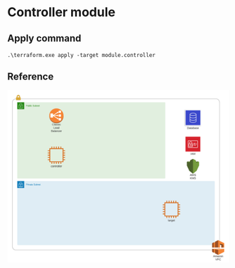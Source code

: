 # Controller module

## Apply command
```
.\terraform.exe apply -target module.controller
```

## Reference
![](infra.png)
